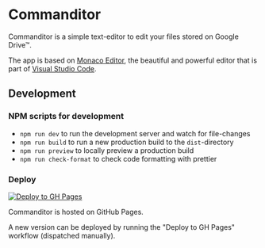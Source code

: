 # Commanditor

Commanditor is a simple text-editor to edit your files stored on Google Drive™.

The app is based on [Monaco Editor](https://github.com/microsoft/monaco-editor), the beautiful and powerful editor that is part of [Visual Studio Code](https://github.com/Microsoft/vscode).

## Development

### NPM scripts for development

- `npm run dev` to run the development server and watch for file-changes
- `npm run build` to run a new production build to the `dist`-directory
- `npm run preview` to locally preview a production build
- `npm run check-format` to check code formatting with prettier

### Deploy

[![Deploy to GH Pages](https://github.com/commanditor/app/actions/workflows/deploy-gh-pages.yml/badge.svg)](https://github.com/commanditor/app/actions/workflows/deploy-gh-pages.yml)

Commanditor is hosted on GitHub Pages.

A new version can be deployed by running the "Deploy to GH Pages" workflow (dispatched manually).
